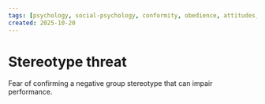 ```yaml
---
tags: [psychology, social-psychology, conformity, obedience, attitudes, attribution, prejudice, aggression, prosocial]
created: 2025-10-20
---
```

# Stereotype threat

Fear of confirming a negative group stereotype that can impair performance.

